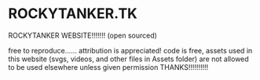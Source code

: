 # ROCKYTANKER.TK

ROCKYTANKER WEBSITE!!!!!!!
(open sourced)

free to reproduce...... attribution is appreciated!
code is free, assets used in this website (svgs, videos, and  other files in Assets folder) are not allowed to be used elsewhere unless given permission THANKS!!!!!!!!!!
